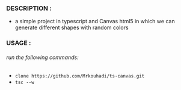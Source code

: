 ### DESCRIPTION :

- a simple project in typescript and Canvas html5 in which we can generate different shapes with random colors

### USAGE :

###### run the following commands:

- `clone https://github.com/Mrkouhadi/ts-canvas.git`
- `tsc --w`
